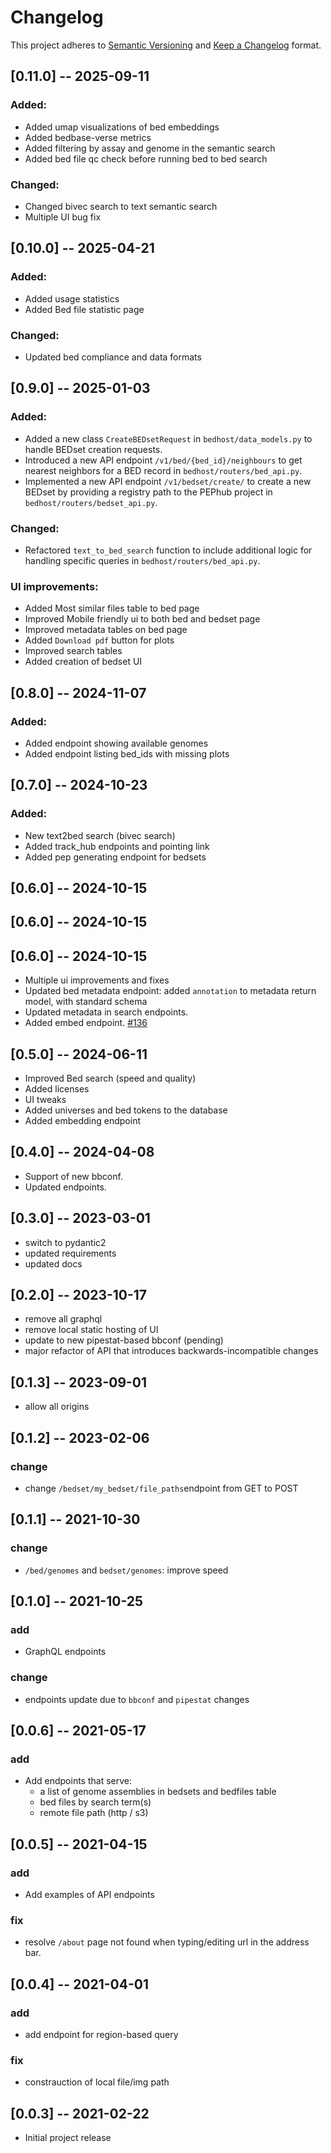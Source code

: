 # Changelog

This project adheres to [Semantic Versioning](https://semver.org/spec/v2.0.0.html) and [Keep a Changelog](https://keepachangelog.com/en/1.0.0/) format. 

## [0.11.0] -- 2025-09-11
### Added:
- Added umap visualizations of bed embeddings
- Added bedbase-verse metrics
- Added filtering by assay and genome in the semantic search
- Added bed file qc check before running bed to bed search

### Changed:
- Changed bivec search to text semantic search
- Multiple UI bug fix


## [0.10.0] -- 2025-04-21
### Added:
- Added usage statistics
- Added Bed file statistic page

### Changed:
- Updated bed compliance and data formats


## [0.9.0] -- 2025-01-03
### Added:
* Added a new class `CreateBEDsetRequest` in `bedhost/data_models.py` to handle BEDset creation requests.
* Introduced a new API endpoint `/v1/bed/{bed_id}/neighbours` to get nearest neighbors for a BED record in `bedhost/routers/bed_api.py`.
* Implemented a new API endpoint `/v1/bedset/create/` to create a new BEDset by providing a registry path to the PEPhub project in `bedhost/routers/bedset_api.py`.

### Changed:
* Refactored `text_to_bed_search` function to include additional logic for handling specific queries in `bedhost/routers/bed_api.py`.

### UI improvements:
* Added Most similar files table to bed page
* Improved Mobile friendly ui to both bed and bedset page
* Improved metadata tables on bed page
* Added `Download pdf` button for plots
* Improved search tables
* Added creation of bedset UI 


## [0.8.0] -- 2024-11-07

### Added:
- Added endpoint showing available genomes
- Added endpoint listing bed_ids with missing plots

## [0.7.0] -- 2024-10-23

### Added:
- New text2bed search (bivec search)
- Added track_hub endpoints and pointing link
- Added pep generating endpoint for bedsets

## [0.6.0] -- 2024-10-15

## [0.6.0] -- 2024-10-15

## [0.6.0] -- 2024-10-15

- Multiple ui improvements and fixes
- Updated bed metadata endpoint: added `annotation` to metadata return model, with standard schema
- Updated metadata in search endpoints.
- Added embed endpoint. [#136](https://github.com/databio/bedhost/issues/136)


## [0.5.0] -- 2024-06-11

- Improved Bed search (speed and quality)
- Added licenses
- UI tweaks
- Added universes and bed tokens to the database
- Added embedding endpoint

## [0.4.0] -- 2024-04-08

- Support of new bbconf.
- Updated endpoints.


## [0.3.0] -- 2023-03-01

- switch to pydantic2
- updated requirements
- updated docs


## [0.2.0] -- 2023-10-17
- remove all graphql
- remove local static hosting of UI
- update to new pipestat-based bbconf (pending)
- major refactor of API that introduces backwards-incompatible changes

## [0.1.3] -- 2023-09-01
- allow all origins

## [0.1.2] -- 2023-02-06
### change
- change `/bedset/my_bedset/file_paths`endpoint from GET to POST

## [0.1.1] -- 2021-10-30
### change
- `/bed/genomes` and `bedset/genomes`: improve speed

## [0.1.0] -- 2021-10-25
### add
- GraphQL endpoints
### change
- endpoints update due to `bbconf` and `pipestat` changes

## [0.0.6] -- 2021-05-17
### add
- Add endpoints that serve:
  - a list of genome assemblies in bedsets and bedfiles table
  - bed files by search term(s)
  - remote file path (http / s3)
  
## [0.0.5] -- 2021-04-15
### add
- Add examples of API endpoints
### fix
- resolve `/about` page not found when typing/editing url in the address bar. 

## [0.0.4] -- 2021-04-01
### add
- add endpoint for region-based query 
### fix
- constrauction of local file/img path

## [0.0.3] -- 2021-02-22
- Initial project release
